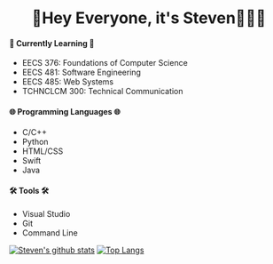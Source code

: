 <div align="center">
	<h1>👋Hey Everyone, it's Steven👨🏻‍💻</h1>
</div>

<h4> 🏫 Currently Learning 🏫 </h4>
<ul>
	<li> EECS 376: Foundations of Computer Science </li>
	<li> EECS 481: Software Engineering </li>
	<li> EECS 485: Web Systems </li>
	<li> TCHNCLCM 300: Technical Communication </li>
</ul>

<h4> 🌐 Programming Languages 🌐 </h4>
<ul>
  <li> C/C++ </li>
  <li> Python </li>
  <li> HTML/CSS </li>
  <li> Swift </li>
  <li> Java </li>
</ul>

<h4> 🛠 Tools 🛠 </h4>
<ul>
  <li> Visual Studio </li>
  <li> Git </li>
  <li> Command Line </li>
</ul>

[![Steven's github stats](https://github-readme-stats.vercel.app/api?username=xosnos&count_private=true&show_icons=true&theme=react)](https://github.com/anuraghazra/github-readme-stats)
[![Top Langs](https://github-readme-stats.vercel.app/api/top-langs/?username=xosnos&theme=react)](https://github.com/anuraghazra/github-readme-stats)

